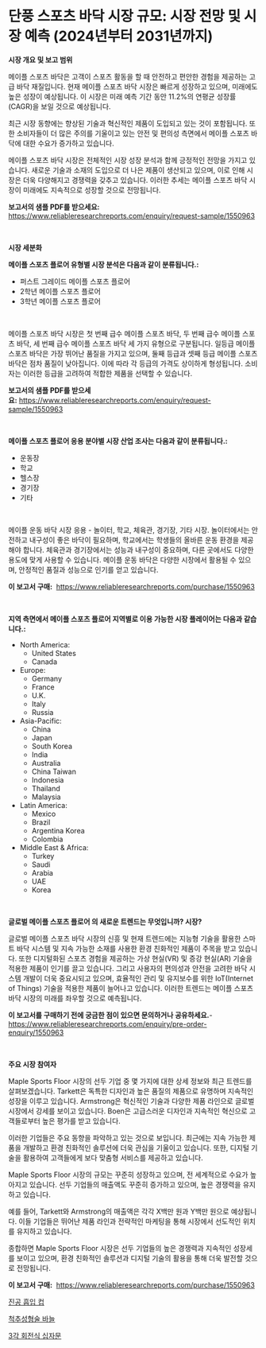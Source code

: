 <p><h1>단풍 스포츠 바닥 시장 규모: 시장 전망 및 시장 예측 (2024년부터 2031년까지)</h1></p><p><strong>시장 개요 및 보고 범위</strong></p>
<p><p>메이플 스포츠 바닥은 고객이 스포츠 활동을 할 때 안전하고 편안한 경험을 제공하는 고급 바닥 재질입니다. 현재 메이플 스포츠 바닥 시장은 빠르게 성장하고 있으며, 미래에도 높은 성장이 예상됩니다. 이 시장은 미래 예측 기간 동안 11.2%의 연평균 성장률(CAGR)을 보일 것으로 예상됩니다. </p><p>최근 시장 동향에는 향상된 기술과 혁신적인 제품이 도입되고 있는 것이 포함됩니다. 또한 소비자들이 더 많은 주의를 기울이고 있는 안전 및 편의성 측면에서 메이플 스포츠 바닥에 대한 수요가 증가하고 있습니다.</p><p>메이플 스포츠 바닥 시장은 전체적인 시장 성장 분석과 함께 긍정적인 전망을 가지고 있습니다. 새로운 기술과 소재의 도입으로 더 나은 제품이 생산되고 있으며, 이로 인해 시장은 더욱 다양해지고 경쟁력을 갖추고 있습니다. 이러한 추세는 메이플 스포츠 바닥 시장이 미래에도 지속적으로 성장할 것으로 전망됩니다.</p></p>
<p><strong>보고서의 샘플 PDF를 받으세요:</strong> <a href="https://www.reliableresearchreports.com/enquiry/request-sample/1550963">https://www.reliableresearchreports.com/enquiry/request-sample/1550963</a></p>
<p>&nbsp;</p>
<p><strong>시장 세분화</strong></p>
<p><strong>메이플 스포츠 플로어 유형별 시장 분석은 다음과 같이 분류됩니다.:</strong></p>
<p><ul><li>퍼스트 그레이드 메이플 스포츠 플로어</li><li>2학년 메이플 스포츠 플로어</li><li>3학년 메이플 스포츠 플로어</li></ul></p>
<p>&nbsp;</p>
<p><p>메이플 스포츠 바닥 시장은 첫 번째 급수 메이플 스포츠 바닥, 두 번째 급수 메이플 스포츠 바닥, 세 번째 급수 메이플 스포츠 바닥 세 가지 유형으로 구분됩니다. 일등급 메이플 스포츠 바닥은 가장 뛰어난 품질을 가지고 있으며, 둘째 등급과 셋째 등급 메이플 스포츠 바닥은 점차 품질이 낮아집니다. 이에 따라 각 등급의 가격도 상이하게 형성됩니다. 소비자는 이러한 등급을 고려하여 적합한 제품을 선택할 수 있습니다.</p></p>
<p><strong>보고서의 샘플 PDF를 받으세요:</strong>&nbsp;<a href="https://www.reliableresearchreports.com/enquiry/request-sample/1550963">https://www.reliableresearchreports.com/enquiry/request-sample/1550963</a></p>
<p>&nbsp;</p>
<p><strong> 메이플 스포츠 플로어 응용 분야별 시장 산업 조사는 다음과 같이 분류됩니다.:</strong></p>
<p><ul><li>운동장</li><li>학교</li><li>헬스장</li><li>경기장</li><li>기타</li></ul></p>
<p>&nbsp;</p>
<p><p>메이플 운동 바닥 시장 응용 - 놀이터, 학교, 체육관, 경기장, 기타 시장. 놀이터에서는 안전하고 내구성이 좋은 바닥이 필요하며, 학교에서는 학생들의 올바른 운동 환경을 제공해야 합니다. 체육관과 경기장에서는 성능과 내구성이 중요하며, 다른 곳에서도 다양한 용도에 맞게 사용할 수 있습니다. 메이플 운동 바닥은 다양한 시장에서 활용될 수 있으며, 안정적인 품질과 성능으로 인기를 얻고 있습니다.</p></p>
<p><strong>이 보고서 구매:</strong>&nbsp; <a href="https://www.reliableresearchreports.com/purchase/1550963">https://www.reliableresearchreports.com/purchase/1550963</a></p>
<p>&nbsp;</p>
<p><strong>지역 측면에서 메이플 스포츠 플로어 지역별로 이용 가능한 시장 플레이어는 다음과 같습니다.:</strong></p>
<p><ul>
    <li>
        North America:
        <ul>
            <li>United States</li>
            <li>Canada</li>
        </ul>
    </li>
    <li>
        Europe:
        <ul>
            <li>Germany</li>
            <li>France</li>
            <li>U.K.</li>
            <li>Italy</li>
            <li>Russia</li>
        </ul>
    </li>
    <li>
        Asia-Pacific:
        <ul>
            <li>China</li>
            <li>Japan</li>
            <li>South Korea</li>
            <li>India</li>
            <li>Australia</li>
            <li>China Taiwan</li>
            <li>Indonesia</li>
            <li>Thailand</li>
            <li>Malaysia</li>
        </ul>
    </li>
    <li>
        Latin America:
        <ul>
            <li>Mexico</li>
            <li>Brazil</li>
            <li>Argentina Korea</li>
            <li>Colombia</li>
        </ul>
    </li>
    <li>
        Middle East & Africa:
        <ul>
            <li>Turkey</li>
            <li>Saudi</li>
            <li>Arabia</li>
            <li>UAE</li>
            <li>Korea</li>
        </ul>
    </li>
    </ul></p>
<p>&nbsp;</p>
<p><strong>글로벌 메이플 스포츠 플로어 의 새로운 트렌드는 무엇입니까? 시장?</strong></p>
<p><p>글로벌 메이플 스포츠 바닥 시장의 신흥 및 현재 트렌드에는 지능형 기술을 활용한 스마트 바닥 시스템 및 지속 가능한 소재를 사용한 환경 친화적인 제품이 주목을 받고 있습니다. 또한 디지털화된 스포츠 경험을 제공하는 가상 현실(VR) 및 증강 현실(AR) 기술을 적용한 제품이 인기를 끌고 있습니다. 그리고 사용자의 편의성과 안전을 고려한 바닥 시스템 개발이 더욱 중요시되고 있으며, 효율적인 관리 및 유지보수를 위한 IoT(Internet of Things) 기술을 적용한 제품이 늘어나고 있습니다. 이러한 트렌드는 메이플 스포츠 바닥 시장의 미래를 좌우할 것으로 예측됩니다.</p></p>
<p><strong>이 보고서를 구매하기 전에 궁금한 점이 있으면 문의하거나 공유하세요.</strong>- <a href="https://www.reliableresearchreports.com/enquiry/pre-order-enquiry/1550963">https://www.reliableresearchreports.com/enquiry/pre-order-enquiry/1550963</a></p>
<p>&nbsp;</p>
<p><strong>주요 시장 참여자</strong></p>
<p><p>Maple Sports Floor 시장의 선두 기업 중 몇 가지에 대한 상세 정보와 최근 트렌드를 살펴보겠습니다. Tarkett은 독특한 디자인과 높은 품질의 제품으로 유명하며 지속적인 성장을 이루고 있습니다. Armstrong은 혁신적인 기술과 다양한 제품 라인으로 글로벌 시장에서 강세를 보이고 있습니다. Boen은 고급스러운 디자인과 지속적인 혁신으로 고객들로부터 높은 평가를 받고 있습니다.</p><p>이러한 기업들은 주요 동향을 파악하고 있는 것으로 보입니다. 최근에는 지속 가능한 제품을 개발하고 환경 친화적인 솔루션에 더욱 관심을 기울이고 있습니다. 또한, 디지털 기술을 활용하여 고객들에게 보다 맞춤형 서비스를 제공하고 있습니다.</p><p>Maple Sports Floor 시장의 규모는 꾸준히 성장하고 있으며, 전 세계적으로 수요가 높아지고 있습니다. 선두 기업들의 매출액도 꾸준히 증가하고 있으며, 높은 경쟁력을 유지하고 있습니다.</p><p>예를 들어, Tarkett와 Armstrong의 매출액은 각각 X백만 원과 Y백만 원으로 예상됩니다. 이들 기업들은 뛰어난 제품 라인과 전략적인 마케팅을 통해 시장에서 선도적인 위치를 유지하고 있습니다.</p><p>종합하면 Maple Sports Floor 시장은 선두 기업들의 높은 경쟁력과 지속적인 성장세를 보이고 있으며, 환경 친화적인 솔루션과 디지털 기술의 활용을 통해 더욱 발전할 것으로 전망됩니다.</p></p>
<p><strong>이 보고서 구매:</strong>&nbsp;&nbsp;<a href="https://www.reliableresearchreports.com/purchase/1550963">https://www.reliableresearchreports.com/purchase/1550963</a></p>
<p><p><a href="https://github.com/Skyleitney456456/Market-Research-Report-List-1/blob/main/74683866489.md">진공 흡입 컵</a></p><p><a href="https://github.com/iansanftyord09878/Market-Research-Report-List-1/blob/main/25877456490.md">척추성형술 바늘</a></p><p><a href="https://github.com/vs10l4sfg5c/Market-Research-Report-List-1/blob/main/21128216488.md">3각 회전식 십자문</a></p></p>
